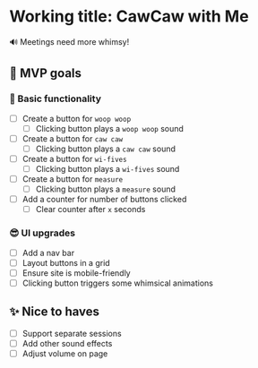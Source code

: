 # Working title: CawCaw with Me 
🔊 Meetings need more whimsy! 

## 🎯 MVP goals

### 🧱 Basic functionality
- [ ] Create a button for `woop woop`
    - [ ] Clicking button plays a `woop woop` sound
- [ ] Create a button for `caw caw`
    - [ ] Clicking button plays a `caw caw` sound
- [ ] Create a button for `wi-fives`
    - [ ] Clicking button plays a `wi-fives` sound
- [ ] Create a button for `measure`
    - [ ] Clicking button plays a `measure` sound
- [ ] Add a counter for number of buttons clicked
    - [ ] Clear counter after `x` seconds

### 😎 UI upgrades
- [ ] Add a nav bar
- [ ] Layout buttons in a grid
- [ ] Ensure site is mobile-friendly
- [ ] Clicking button triggers some whimsical animations

## ✨ Nice to haves
- [ ] Support separate sessions
- [ ] Add other sound effects
- [ ] Adjust volume on page